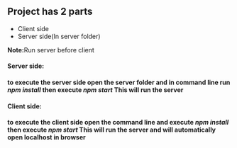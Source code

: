 <h2>Project has 2 parts</h2>
<ul>
  <li> Client side</li>
  <li>  Server side(In server folder)</li>
</ul>
<strong>Note:</strong><span>Run server before client</span>

<h4> Server side:<h4>
  <p> to execute the server side open the <strong>server folder</strong> and in command line run <strong><i>npm install</i></strong> then execute <strong><i>npm start</i></strong>
    This will run the server</p>

<h4> Client side:<h4>
  <p> to execute the client side open the command line and execute <strong><i>npm install</i></strong> then execute <strong><i>npm start</i></strong>
    This will run the server and will automatically open localhost in browser</p>
